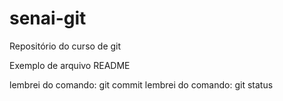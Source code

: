 # senai-git
Repositório do curso de git

Exemplo de arquivo README


lembrei do comando: git commit
lembrei do comando: git status

